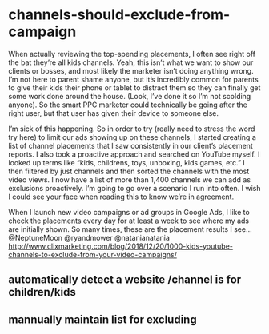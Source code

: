 # channels-should-exclude-from-campaign


When actually reviewing the top-spending placements, I often see right off the bat they’re all kids channels. Yeah, this isn’t what we want to show our clients or bosses, and most likely the marketer isn’t doing anything wrong. I’m not here to parent shame anyone, but it’s incredibly common for parents to give their kids their phone or tablet to distract them so they can finally get some work done around the house. (Look, I’ve done it so I’m not scolding anyone). So the smart PPC marketer could technically be going after the right user, but that user has given their device to someone else.

I’m sick of this happening. So in order to try (really need to stress the word try here) to limit our ads showing up on these channels, I started creating a list of channel placements that I saw consistently in our client’s placement reports. I also took a proactive approach and searched on YouTube myself. I looked up terms like “kids, childrens, toys, unboxing, kids games, etc.” I then filtered by just channels and then sorted the channels with the most video views. I now have a list of more than 1,400 channels we can add as exclusions proactively.
I’m going to go over a scenario I run into often. I wish I could see your face when reading this to know we’re in agreement.

When I launch new video campaigns or ad groups in Google Ads, I like to check the placements every day for at least a week to see where my ads are initially shown. So many times, these are the placement results I see…
@NeptuneMoon
@ryandmower
@natanianatania
http://www.clixmarketing.com/blog/2018/12/20/1000-kids-youtube-channels-to-exclude-from-your-video-campaigns/



## automatically detect a website /channel is for children/kids

## mannually maintain list for excluding
